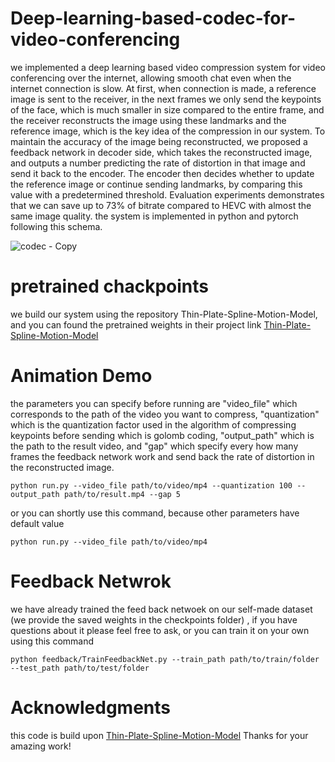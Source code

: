 # Deep-learning-based-codec-for-video-conferencing
we implemented a deep learning based video compression system for video conferencing over the internet, allowing smooth chat even when the internet connection is slow. At first, when connection is made, a reference image is sent to the receiver, in the next frames we only send the keypoints of the face, which is much smaller in size compared to the entire frame, and the receiver reconstructs the image using these landmarks and the reference image, which is the key idea of the compression in our system. To maintain the accuracy of the image being reconstructed, we proposed a feedback network in decoder side, which takes the reconstructed image, and outputs a number predicting the rate of distortion in that image and send it back to the encoder. The encoder then decides whether to update the reference image or continue sending landmarks, by comparing this value with a predetermined threshold.
Evaluation experiments demonstrates that we can save up to 73% of bitrate compared to HEVC with almost the same image quality. 
the system is implemented in python and pytorch following this schema.

![codec - Copy](https://github.com/BaherMh/Deep-learning-based-codec-for-video-conferencing/assets/105556066/c93570f7-2986-4309-aa8d-eab1f39582e9)

# pretrained chackpoints
we build our system using the repository Thin-Plate-Spline-Motion-Model, and you can found the pretrained weights in their project link <a href="https://github.com/yoyo-nb/Thin-Plate-Spline-Motion-Model" target="_blank">Thin-Plate-Spline-Motion-Model</a>
# Animation Demo

the parameters you can specify before running are "video_file" which corresponds to the path of the video you want to compress, "quantization" which is the quantization factor used in the algorithm of compressing keypoints before sending which is golomb coding, "output_path" which is the path to the result video, and "gap" which specify every how many frames the feedback network work and send back the rate of distortion in the reconstructed image.

```console
python run.py --video_file path/to/video/mp4 --quantization 100 --output_path path/to/result.mp4 --gap 5
```
or you can shortly use this command, because other parameters have default value

```console
python run.py --video_file path/to/video/mp4
```

# Feedback Netwrok
we have already trained the feed back netwoek on our self-made dataset (we provide the saved weights in the checkpoints folder) , if you have questions about it please feel free to ask, or you can train it on your own using this command

```console
python feedback/TrainFeedbackNet.py --train_path path/to/train/folder --test_path path/to/test/folder 
```

# Acknowledgments
this code is build upon <a href="https://github.com/yoyo-nb/Thin-Plate-Spline-Motion-Model" target="_blank">Thin-Plate-Spline-Motion-Model</a>
Thanks for your amazing work!




